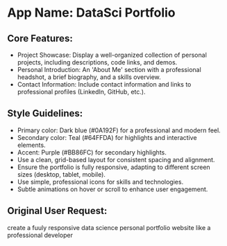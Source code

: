 # **App Name**: DataSci Portfolio

## Core Features:

- Project Showcase: Display a well-organized collection of personal projects, including descriptions, code links, and demos.
- Personal Introduction: An 'About Me' section with a professional headshot, a brief biography, and a skills overview.
- Contact Information: Include contact information and links to professional profiles (LinkedIn, GitHub, etc.).

## Style Guidelines:

- Primary color: Dark blue (#0A192F) for a professional and modern feel.
- Secondary color: Teal (#64FFDA) for highlights and interactive elements.
- Accent: Purple (#BB86FC) for secondary highlights.
- Use a clean, grid-based layout for consistent spacing and alignment.
- Ensure the portfolio is fully responsive, adapting to different screen sizes (desktop, tablet, mobile).
- Use simple, professional icons for skills and technologies.
- Subtle animations on hover or scroll to enhance user engagement.

## Original User Request:
create a fuuly responsive data science personal portfolio website like a professional developer
  